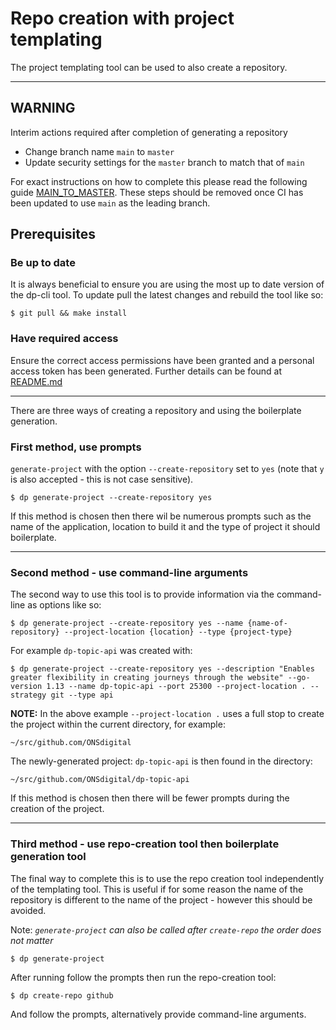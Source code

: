 # Repo creation with project templating

The project templating tool can be used to also create a repository.
____

## WARNING

Interim actions required after completion of generating a repository
- Change branch name `main` to `master`
- Update security settings for the `master` branch to match that of `main`

For exact instructions on how to complete this please read the following guide [MAIN_TO_MASTER](../repository_createion/MAIN_TO_MASTER.md). 
These steps should be removed once CI has been updated to use `main` as the leading branch.

## Prerequisites

### Be up to date

It is always beneficial to ensure you are using the most up to date version of the dp-cli tool.
To update pull the latest changes and rebuild the tool like so:

```shell script
$ git pull && make install
```

### Have required access

Ensure the correct access permissions have been granted and a personal access token has been generated.
Further details can be found at [README.md](../repository_creation/README.md)
____
There are three ways of creating a repository and using the boilerplate generation.

### First method, use prompts

`generate-project` with the option `--create-repository` set to `yes`
(note that `y` is also accepted - this is not case sensitive).

```shell script
$ dp generate-project --create-repository yes
```

If this method is chosen then there wil be numerous prompts such as the name of the application,
location to build it and the type of project it should boilerplate.
____

### Second method - use command-line arguments

The second way to use this tool is to provide information via the command-line as options like so:

```shell script
$ dp generate-project --create-repository yes --name {name-of-repository} --project-location {location} --type {project-type}
```

For example `dp-topic-api` was created with:

`
$ dp generate-project --create-repository yes --description "Enables greater flexibility in creating journeys through the website" --go-version 1.13 --name dp-topic-api --port 25300 --project-location . --strategy git --type api
`

**NOTE:** In the above example `--project-location .` uses a full stop to create the project within the current directory, for example:

    ~/src/github.com/ONSdigital

The newly-generated project: `dp-topic-api` is then found in the directory:

    ~/src/github.com/ONSdigital/dp-topic-api

If this method is chosen then there will be fewer prompts during the creation of the project.

____

### Third method - use repo-creation tool then boilerplate generation tool

The final way to complete this is to use the repo creation tool independently of the templating tool.
This is useful if for some reason the name of the repository is different to the name of the
project - however this should be avoided.

Note: _`generate-project` can also be called after `create-repo` the order does not matter_

```shell script
$ dp generate-project
```

After running follow the prompts then run the repo-creation tool:

```shell script
$ dp create-repo github
```

And follow the prompts, alternatively provide command-line arguments.
